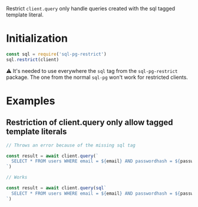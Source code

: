 Restrict `client.query` only handle queries created with the sql tagged template literal.

# Initialization

```javascript
const sql = require('sql-pg-restrict')
sql.restrict(client)
```

:warning: It's needed to use everywhere the `sql` tag from the `sql-pg-restrict` package. The one from the normal `sql-pg` won't work for restricted clients.

# Examples

## Restriction of client.query only allow tagged template literals

```javascript
// Throws an error because of the missing sql tag

const result = await client.query(`
  SELECT * FROM users WHERE email = ${email} AND passwordhash = ${passwordhash}
`)

// Works

const result = await client.query(sql`
  SELECT * FROM users WHERE email = ${email} AND passwordhash = ${passwordhash}
`)
```
